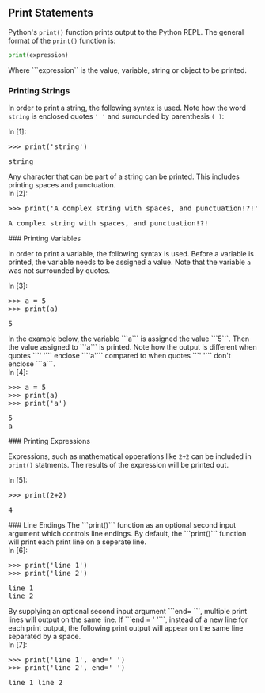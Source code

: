 
## Print Statements
Python's ```print()``` function prints output to the Python REPL.
The general format of the ```print()``` function is:

```python
print(expression)
```

Where ```expression`` is the value, variable, string or object to be printed. 
### Printing Strings

In order to print a string, the following syntax is used. Note how the word ```string``` is enclosed quotes ```' '``` and surrounded by parenthesis ```( )```:
<div class="cell border-box-sizing code_cell rendered">
<div class="input">
<div class="prompt input_prompt">In&nbsp;[1]:</div>
<div class="inner_cell">
    <div class="input_area">
<div class=" highlight hl-ipython3"><pre><span></span><span class="o">&gt;&gt;&gt;</span> <span class="nb">print</span><span class="p">(</span><span class="s1">&#39;string&#39;</span><span class="p">)</span>
</pre></div>

</div>
</div>
</div>

<div class="output_wrapper">
<div class="output">


<div class="output_area">

<div class="prompt"></div>


<div class="output_subarea output_stream output_stdout output_text">
<pre>string
</pre>
</div>
</div>

</div>
</div>

</div>
Any character that can be part of a string can be printed. This includes printing spaces and punctuation.
<div class="cell border-box-sizing code_cell rendered">
<div class="input">
<div class="prompt input_prompt">In&nbsp;[2]:</div>
<div class="inner_cell">
    <div class="input_area">
<div class=" highlight hl-ipython3"><pre><span></span><span class="o">&gt;&gt;&gt;</span> <span class="nb">print</span><span class="p">(</span><span class="s1">&#39;A complex string with spaces, and punctuation!?!&#39;</span><span class="p">)</span>
</pre></div>

</div>
</div>
</div>

<div class="output_wrapper">
<div class="output">


<div class="output_area">

<div class="prompt"></div>


<div class="output_subarea output_stream output_stdout output_text">
<pre>A complex string with spaces, and punctuation!?!
</pre>
</div>
</div>

</div>
</div>

</div>
### Printing Variables

In order to print a variable, the following syntax is used. Before a variable is printed, the variable needs to be assigned a value. Note that the variable ```a``` was not surrounded by quotes. 
<div class="cell border-box-sizing code_cell rendered">
<div class="input">
<div class="prompt input_prompt">In&nbsp;[3]:</div>
<div class="inner_cell">
    <div class="input_area">
<div class=" highlight hl-ipython3"><pre><span></span><span class="o">&gt;&gt;&gt;</span> <span class="n">a</span> <span class="o">=</span> <span class="mi">5</span>
<span class="o">&gt;&gt;&gt;</span> <span class="nb">print</span><span class="p">(</span><span class="n">a</span><span class="p">)</span>
</pre></div>

</div>
</div>
</div>

<div class="output_wrapper">
<div class="output">


<div class="output_area">

<div class="prompt"></div>


<div class="output_subarea output_stream output_stdout output_text">
<pre>5
</pre>
</div>
</div>

</div>
</div>

</div>
In the example below, the variable ```a``` is assigned the value ```5```. Then the value assigned to ```a``` is printed. Note how the output is different when quotes ```' '``` enclose ```'a'``` compared to when quotes ```' '``` don't enclose ```a```.
<div class="cell border-box-sizing code_cell rendered">
<div class="input">
<div class="prompt input_prompt">In&nbsp;[4]:</div>
<div class="inner_cell">
    <div class="input_area">
<div class=" highlight hl-ipython3"><pre><span></span><span class="o">&gt;&gt;&gt;</span> <span class="n">a</span> <span class="o">=</span> <span class="mi">5</span>
<span class="o">&gt;&gt;&gt;</span> <span class="nb">print</span><span class="p">(</span><span class="n">a</span><span class="p">)</span>
<span class="o">&gt;&gt;&gt;</span> <span class="nb">print</span><span class="p">(</span><span class="s1">&#39;a&#39;</span><span class="p">)</span>
</pre></div>

</div>
</div>
</div>

<div class="output_wrapper">
<div class="output">


<div class="output_area">

<div class="prompt"></div>


<div class="output_subarea output_stream output_stdout output_text">
<pre>5
a
</pre>
</div>
</div>

</div>
</div>

</div>
### Printing Expressions

Expressions, such as mathematical opperations like ```2+2``` can be included in ```print()``` statments. The results of the expression will be printed out. 
<div class="cell border-box-sizing code_cell rendered">
<div class="input">
<div class="prompt input_prompt">In&nbsp;[5]:</div>
<div class="inner_cell">
    <div class="input_area">
<div class=" highlight hl-ipython3"><pre><span></span><span class="o">&gt;&gt;&gt;</span> <span class="nb">print</span><span class="p">(</span><span class="mi">2</span><span class="o">+</span><span class="mi">2</span><span class="p">)</span>
</pre></div>

</div>
</div>
</div>

<div class="output_wrapper">
<div class="output">


<div class="output_area">

<div class="prompt"></div>


<div class="output_subarea output_stream output_stdout output_text">
<pre>4
</pre>
</div>
</div>

</div>
</div>

</div>
### Line Endings
The ```print()``` function as an optional second input argument which controls line endings. By default, the ```print()``` function will print each print line on a seperate line.
<div class="cell border-box-sizing code_cell rendered">
<div class="input">
<div class="prompt input_prompt">In&nbsp;[6]:</div>
<div class="inner_cell">
    <div class="input_area">
<div class=" highlight hl-ipython3"><pre><span></span><span class="o">&gt;&gt;&gt;</span> <span class="nb">print</span><span class="p">(</span><span class="s1">&#39;line 1&#39;</span><span class="p">)</span>
<span class="o">&gt;&gt;&gt;</span> <span class="nb">print</span><span class="p">(</span><span class="s1">&#39;line 2&#39;</span><span class="p">)</span>
</pre></div>

</div>
</div>
</div>

<div class="output_wrapper">
<div class="output">


<div class="output_area">

<div class="prompt"></div>


<div class="output_subarea output_stream output_stdout output_text">
<pre>line 1
line 2
</pre>
</div>
</div>

</div>
</div>

</div>
By supplying an optional second input argument ```end= ```, multiple print lines will output on the same line. If ```end = ' '```, instead of a new line for each print output, the following print output will appear on the same line separated by a space.
<div class="cell border-box-sizing code_cell rendered">
<div class="input">
<div class="prompt input_prompt">In&nbsp;[7]:</div>
<div class="inner_cell">
    <div class="input_area">
<div class=" highlight hl-ipython3"><pre><span></span><span class="o">&gt;&gt;&gt;</span> <span class="nb">print</span><span class="p">(</span><span class="s1">&#39;line 1&#39;</span><span class="p">,</span> <span class="n">end</span><span class="o">=</span><span class="s1">&#39; &#39;</span><span class="p">)</span>
<span class="o">&gt;&gt;&gt;</span> <span class="nb">print</span><span class="p">(</span><span class="s1">&#39;line 2&#39;</span><span class="p">,</span> <span class="n">end</span><span class="o">=</span><span class="s1">&#39; &#39;</span><span class="p">)</span>
</pre></div>

</div>
</div>
</div>

<div class="output_wrapper">
<div class="output">


<div class="output_area">

<div class="prompt"></div>


<div class="output_subarea output_stream output_stdout output_text">
<pre>line 1 line 2 </pre>
</div>
</div>

</div>
</div>

</div>
 

